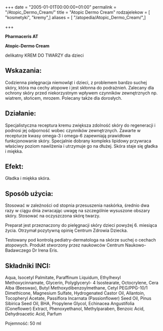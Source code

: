 +++
date = "2005-01-01T00:00:00+01:00"
permalink = "/Atopic_Dermo_Cream/"
title = "Atopic Dermo Cream"
rodzajelekow = [ "kosmetyki", "kremy",]
aliases = [ "/atopedia/Atopic_Dermo_Cream/",]

+++

**Pharmaceris AT**

**Atopic-Dermo Cream**

delikatny KREM DO TWARZY dla dzieci

Wskazania:
----------

Codzienna pielęgnacja niemowląt i dzieci, z problemem bardzo suchej skóry, która ma cechy atopowe i jest skłonna do podrażnień. Zalecany dla ochrony skóry przed niekorzystnym wpływem czynników zewnętrznych np. wiatrem, słońcem, mrozem. Polecany także dla dorosłych.

Działanie:
----------

Specjalistyczna receptura kremu zwiększa zdolność skóry do regeneracji i podnosi jej odporność wobec czynników zewnętrznych. Zawarte w recepturze kwasy omega-3 i omega-6 zapewniają prawidłowe funkcjonowanie skóry. Specjalnie dobrany kompleks lipidowy przywraca właściwy poziom nawilżenia i utrzymuje go na dłużej. Skóra staje się gładka i miękka.

Efekt:
------

Gładka i miękka skóra.

Sposób użycia:
--------------

Stosować w zależności od stopnia przesuszenia naskórka, średnio dwa razy w ciągu dnia zwracając uwagę na szczególnie wysuszone obszary skóry. Stosować na oczyszczona skórę twarzy.

Preparat jest przeznaczony do pielęgnacji skóry dzieci powyżej 6. miesiąca życia. Otrzymał pozytywną opinię Centrum Zdrowia Dziecka.

Testowany pod kontrolą pediatry-dermatologa na skórze suchej o cechach atopowych. Produkt stworzony przez naukowców Centrum Naukowo-Badawczego Dr Irena Eris.

Składniki INCI:
---------------

Aqua, Isocetyl Palmitate, Paraffinum Liquidum, Ethylhexyl Methoxycinnamate, Glycerin, Polyglyceryl- 4 Isostearate, Octocrylene, Cera Alba (Beeswax), Butyl Methoxydibenzoylmethane, Cetyl PEG/PPG-10/1 Dimethicone, Magnesium Sulfate, Hydrogenated Castor Oil, Allantoin, Tocopheryl Acetate, Passiflora Incarnata (Passionflower) Seed Oil, Pinus Sibirica Seed Oil, BHA, Propylene Glycol, Echinacea Angustifolia (Coneflower) Extract, Phenoxyethanol, Methylparaben, Benzoic Acid, Dehydroacetic Acid, Parfum

Pojemność: 50 ml
